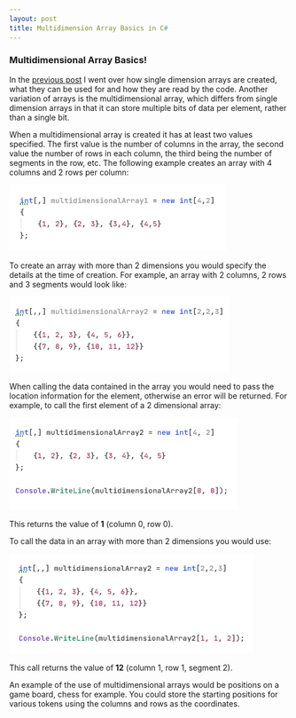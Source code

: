```yaml
---
layout: post
title: Multidimension Array Basics in C#
---
```


### Multidimensional Array Basics!

In the [previous post](https://tomh-nz.github.io/Array-Basics/) I went over how single dimension arrays are created, what they can be used for and how they are read by the code.  Another variation of arrays is the multidimensional array, which differs from single dimension arrays in that it can store multiple bits of data per element, rather than a single bit.

When a multidimensional array is created it has at least two values specified. The first value is the number of columns in the array, the second value the number of rows in each column, the third being the number of segments in the row, etc.
The following example creates an array with 4 columns and 2 rows per column:

![2D multidimensional array example with data]( https://raw.githubusercontent.com/TomH-NZ/tomh-nz.github.io/master/images/new_multidimension_integer_array_example_001.jpg "2D multidimensional array example with data")


To create an array with more than 2 dimensions you would specify the details at the time of creation.  For example, an array with 2 columns, 2 rows and 3 segments would look like:


![3D multidimensional array example with data]( https://raw.githubusercontent.com/TomH-NZ/tomh-nz.github.io/master/images/new_multidimension_integer_array_example_002.jpg "3D multidimensional array example with data")



When calling the data contained in the array you would need to pass the location information for the element, otherwise an error will be returned.  For example, to call the first element of a 2 dimensional array:

![2D multidimensional array console write example]( https://raw.githubusercontent.com/TomH-NZ/tomh-nz.github.io/master/images/multidimensional_int_array_console_example_002.jpg "2D multidimensional array console write example")

This returns the value of **1** (column 0, row 0).

To call the data in an array with more than 2 dimensions you would use:

![3D multidimensional array console write example]( https://raw.githubusercontent.com/TomH-NZ/tomh-nz.github.io/master/images/multidimensional_int_array_console_example_001.jpg "3D multidimensional array console write example" )

This call returns the value of **12** (column 1, row 1, segment 2).


An example of the use of multidimensional arrays would be positions on a game board, chess for example.  You could store the starting positions for various tokens using the columns and rows as the coordinates.
